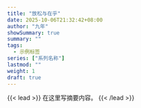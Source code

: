 ```yaml
---
title: "放松与在乎"
date: 2025-10-06T21:32:42+08:00
author: "九年"
showSummary: true
summary: ""
tags:
  - 示例标签
series: ["系列名称"]
lastmod: ""
weight: 1
draft: true
---
```


{{< lead >}}
在这里写摘要内容。
{{< /lead >}}
